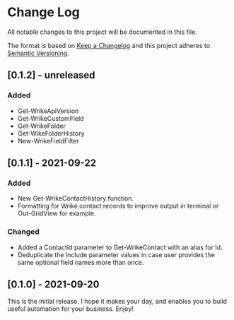 # Change Log

All notable changes to this project will be documented in this file.

The format is based on [Keep a Changelog](http://keepachangelog.com/)
and this project adheres to [Semantic Versioning](http://semver.org/).

## [0.1.2] - unreleased
### Added
- Get-WrikeApiVersion
- Get-WrikeCustomField
- Get-WrikeFolder
- Get-WikeFolderHistory
- New-WrikeFieldFilter

## [0.1.1] - 2021-09-22
### Added
- New Get-WrikeContactHistory function.
- Formatting for Wrike contact records to improve output in terminal or Out-GridView for example.
### Changed
- Added a ContactId parameter to Get-WrikeContact with an alias for Id.
- Deduplicate the Include parameter values in case user provides the same optional field names more than once.

## [0.1.0] - 2021-09-20

This is the initial release. I hope it makes your day, and enables you to build useful automation for your business. Enjoy!
